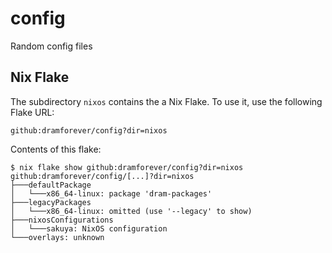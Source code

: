 # config

Random config files

## Nix Flake

The subdirectory `nixos` contains the a Nix Flake. To use it, use the following Flake URL:

```plain
github:dramforever/config?dir=nixos
```

Contents of this flake:

```console
$ nix flake show github:dramforever/config?dir=nixos
github:dramforever/config/[...]?dir=nixos
├───defaultPackage
│   └───x86_64-linux: package 'dram-packages'
├───legacyPackages
│   └───x86_64-linux: omitted (use '--legacy' to show)
├───nixosConfigurations
│   └───sakuya: NixOS configuration
└───overlays: unknown
```

